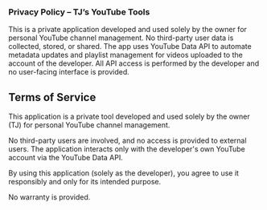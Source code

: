 ### Privacy Policy – TJ’s YouTube Tools
This is a private application developed and used solely by the owner for personal YouTube channel management.
No third-party user data is collected, stored, or shared.
The app uses YouTube Data API to automate metadata updates and playlist management for videos uploaded to the account of the developer.
All API access is performed by the developer and no user-facing interface is provided.


## Terms of Service

This application is a private tool developed and used solely by the owner (TJ) for personal YouTube channel management.

No third-party users are involved, and no access is provided to external users. The application interacts only with the developer's own YouTube account via the YouTube Data API.

By using this application (solely as the developer), you agree to use it responsibly and only for its intended purpose.

No warranty is provided.
